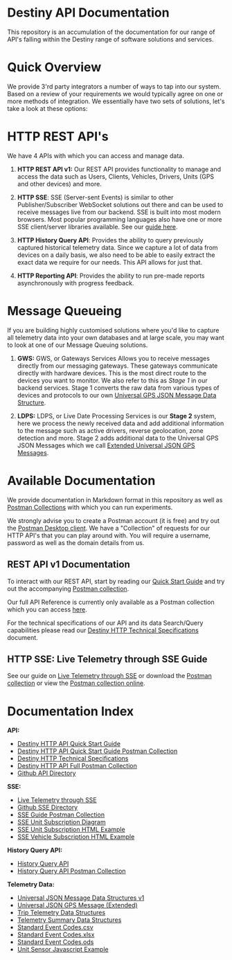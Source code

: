 # Destiny API Documentation

This repository is an accumulation of the documentation for our range
of API's falling within the Destiny range of software solutions 
and services.

# Quick Overview

We provide 3'rd party integrators a number of ways to tap into our
system. Based on a review of your requirements we would typically
agree on one or more methods of integration. We essentially have
two sets of solutions, let's take a look at these options:

# HTTP REST API's

We have 4 APIs with which you can access and manage data.

1. **HTTP REST API v1:** Our REST API provides functionality to
   manage and access the data such as Users, Clients, Vehicles, 
   Drivers, Units (GPS and other devices) and more.

2. **HTTP SSE**: SSE (Server-sent Events) is similar to other
   Publisher/Subscriber WebSocket solutions out there and can be
   used to receive messages live from our backend. SSE is built
   into most modern browsers. Most popular programming languages also
   have one or more SSE client/server libraries available. See our
   [guide here](SSE/Destiny%20SSE%20Guide.md).

3. **HTTP History Query API**: Provides the ability to query previously
   captured historical telemetry data. Since we capture a lot of data from
   devices on a daily basis, we also need to be able to easily extract the
   exact data we require for our needs. This API allows for just that.

4. **HTTP Reporting API**: Provides the ability to run pre-made reports 
   asynchronously with progress feedback.

# Message Queueing

If you are building highly customised solutions where you'd like to capture
all telemetry data into your own databases and at large scale, you may want 
to look at one of our Message Queuing solutions.

1. **GWS:** GWS, or Gateways Services Allows you to receive 
   messages directly from our messaging gateways. These gateways 
   communicate directly with hardware devices. This is the most direct 
   route to the devices you want to monitor. We also refer to this as
   *Stage 1* in our backend services. Stage 1 converts the raw data 
   from various types of devices and protocols to our own 
   [Universal GPS JSON Message Data Structure](Telemetry/Universal%20JSON%20Message%20Data%20Structures%20v1.md).
   
2. **LDPS:** LDPS, or Live Date Processing Services is our **Stage 2** system, 
   here we process the newly received data and add additional information 
   to the message such as active drivers, reverse geolocation, zone detection
   and more. Stage 2 adds additional data to the Universal GPS JSON Messages
   which we call 
   [Extended Universal JSON GPS Messages](Telemetry/Universal%20JSON%20GPS%20Message%20Extended.md).
   
# Available Documentation

We provide documentation in Markdown format in this repository as well as 
[Postman Collections](https://www.postman.com/) with which you can run 
experiments.

We strongly advise you to create a Postman account (it is free) and try
out the [Postman Desktop client](https://www.postman.com/downloads/). We have
a "Collection" of requests for our HTTP API's that you can play around with.
You will require a username, password as well as the domain details from us.

## REST API v1 Documentation

To interact with our REST API, start by reading our 
[Quick Start Guide](API/Quick%20Start%20Guide.md) and try out the accompanying
[Postman collection](https://documenter.getpostman.com/view/217817/TzRLnWoy).

Our full API Reference is currently only available as a Postman collection which
you can access [here](https://documenter.getpostman.com/view/217817/TzRLnWp3).

For the technical specifications of our API and its data Search/Query capabilities
please read our [Destiny HTTP Technical Specifications](API/Destiny%20HTTP%20Technical%20Specifications.md)
document.

## HTTP SSE: Live Telemetry through SSE Guide

See our guide on [Live Telemetry through SSE](SSE/Destiny%20SSE%20Guide.md) or
download the [Postman collection](SSE/Destiny%20SSE%20Guide.postman_collection.zip) or view the
[Postman collection online](https://documenter.getpostman.com/view/217817/TzRLnWp4).

# Documentation Index

**API:**
- [Destiny HTTP API Quick Start Guide](API/Quick%20Start%20Guide.md)
- [Destiny HTTP API Quick Start Guide Postman Collection](https://documenter.getpostman.com/view/217817/TzRLnWoy)
- [Destiny HTTP Technical Specifications](API/Destiny%20HTTP%20Technical%20Specifications.md)
- [Destiny HTTP API Full Postman Collection](https://documenter.getpostman.com/view/217817/TzRLnWp3)
- [Github API Directory](API)

**SSE:**
- [Live Telemetry through SSE](SSE/Destiny%20SSE%20Guide.md)
- [Github SSE Directory](SSE)
- [SSE Guide Postman Collection](https://documenter.getpostman.com/view/217817/TzRLnWp4)
- [SSE Unit Subscription Diagram](SSE/SSE_EventSource_Unit_Subscription.png)
- [SSE Unit Subscription HTML Example](SSE/UnitSubscribeExample.html)
- [SSE Vehicle Subscription HTML Example](SSE/VehicleSubscribeExample.html)

**History Query API:**
- [History Query API](History/Destiny%20HTTP%20History%20Query%20API.md)
- [History Query API Postman Collection](https://documenter.getpostman.com/view/217817/TzRLnWp8)

**Telemetry Data:**
- [Universal JSON Message Data Structures v1](Telemetry/Universal%20JSON%20Message%20Data%20Structures%20v1.md)
- [Universal JSON GPS Message (Extended)](Telemetry/Universal%20JSON%20GPS%20Message%20Extended.md)
- [Trip Telemetry Data Structures](Telemetry/Trip%20Telemetry%20Data%20Structures.md)
- [Telemetry Summary Data Structures](Telemetry/Telemetry%20Summary%20Data%20Structures.md)
- [Standard Event Codes.csv](Telemetry/Standard%20Event%20Codes.csv)
- [Standard Event Codes.xlsx](Telemetry/Standard%20Event%20Codes.xlsx)
- [Standard Event Codes.ods](Telemetry/Standard%20Event%20Codes.ods)
- [Unit Sensor Javascript Example](Telemetry/unitSensors.js)
